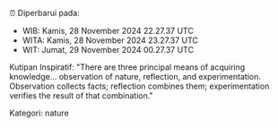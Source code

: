 ⏰ Diperbarui pada:
- WIB: Kamis, 28 November 2024 22.27.37 UTC
- WITA: Kamis, 28 November 2024 23.27.37 UTC
- WIT: Jumat, 29 November 2024 00.27.37 UTC

Kutipan Inspiratif:
"There are three principal means of acquiring knowledge... observation of nature, reflection, and experimentation. Observation collects facts; reflection combines them; experimentation verifies the result of that combination."


Kategori: nature

